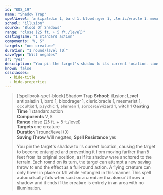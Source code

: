 ```yaml
---
id: "BOS_19"
name: "Shadow Trap"
spellLevel: "antipaladin 1, bard 1, bloodrager 1, cleric/oracle 1, mesmerist 1, occultist 1, psychic 1, shaman 1, sorcerer/wizard 1, witch 1"
school: "illusion"
source: "Blood Of Shadows"
range: "close (25 ft. + 5 ft./level)"
castingTime: "1 standard action"
components: "V, S"
targets: "one creature"
duration: "1 round/level (D)"
saveType: "Will negates"
sr: "yes"
description: "You pin the target's shadow to its current location, causing the target to become entangled and preventing it from moving farther than 5 feet from its original position, as if its shadow were anchored to the terrain. Each round on its turn, the target can attempt a new saving throw to end the effect as a full-round action. A flying creature can only hover in place or fall while entangled in this manner. This spell automatically fails when cast on a creature that doesn't throw a shadow, and it ends if the creature is entirely in an area with no illumination."
known: false
cssclasses:
  - hide-title
  - hide-properties
---
```


> [!spellbook-spell-block] Shadow Trap
> **School:** illusion; **Level** antipaladin 1, bard 1, bloodrager 1, cleric/oracle 1, mesmerist 1, occultist 1, psychic 1, shaman 1, sorcerer/wizard 1, witch 1
> **Casting Time** 1 standard action  
> **Components** V, S  
> **Range** close (25 ft. + 5 ft./level)  
> **Targets** one creature  
> **Duration** 1 round/level (D)  
> **Saving Throw** Will negates; **Spell Resistance** yes
> 
> You pin the target's shadow to its current location, causing the target to become entangled and preventing it from moving farther than 5 feet from its original position, as if its shadow were anchored to the terrain. Each round on its turn, the target can attempt a new saving throw to end the effect as a full-round action. A flying creature can only hover in place or fall while entangled in this manner. This spell automatically fails when cast on a creature that doesn't throw a shadow, and it ends if the creature is entirely in an area with no illumination.
